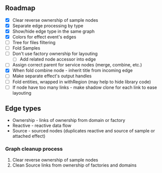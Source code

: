 ## Roadmap

- [x] Clear reverse ownership of sample nodes
- [x] Separate edge processing by type
- [x] Show/hide edge type in the same graph
- [x] Colors for effect event's edges
- [ ] Tree for files filtering
- [ ] Fold Samples
- [ ] Don't use factory ownership for layouting
  - [ ] Add related node accessor into edge
- [ ] Assign correct parent for service nodes (merge, combine, etc.)
- [x] When fold combine node - inherit title from incoming edge
- [ ] Make separate effect's output handles
- [ ] Fold entities, wrapped in withRegion (may help to hide library code)
- [ ] If node have too many links - make shadow clone for each link to ease layouting

## Edge types

- Ownership - links of ownership from domain or factory
- Reactive - reactive data flow
- Source - sourced nodes (duplicates reactive and source of sample or attached effect)

### Graph cleanup process

1) Clear reverse ownership of sample nodes
2) Clean Source links from ownership of factories and domains 
